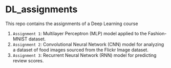 # DL_assignments
This repo contains the assignments of a Deep Learning course 
1. ``Assignment 1``: Multilayer Perceptron (MLP) model applied to the Fashion-MNIST dataset.
2. ``Assignment 2``: Convolutional Neural Network (CNN) model for analyzing a dataset of food images sourced from the Flickr Image dataset.
3. ``Assignment 3``: Recurrent Neural Network (RNN) model for predicting review scores.
